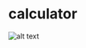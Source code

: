 # calculator

![alt text](https://github.com/jashasweejena/flutter_calculator/raw/master/screenshots/screenshot.png)
